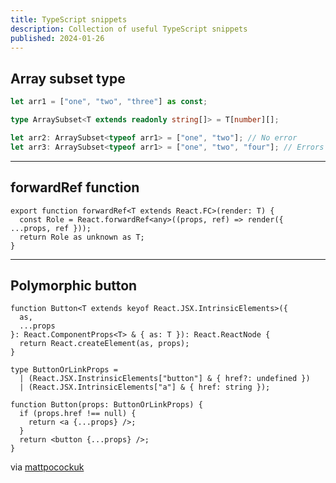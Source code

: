```yaml
---
title: TypeScript snippets
description: Collection of useful TypeScript snippets
published: 2024-01-26
---
```


## Array subset type

```ts
let arr1 = ["one", "two", "three"] as const;

type ArraySubset<T extends readonly string[]> = T[number][];

let arr2: ArraySubset<typeof arr1> = ["one", "two"]; // No error
let arr3: ArraySubset<typeof arr1> = ["one", "two", "four"]; // Errors because 'four' is not within arr1
```

---

## forwardRef function

```tsx
export function forwardRef<T extends React.FC>(render: T) {
  const Role = React.forwardRef<any>((props, ref) => render({ ...props, ref }));
  return Role as unknown as T;
}
```

---

## Polymorphic button

```tsx
function Button<T extends keyof React.JSX.IntrinsicElements>({
  as,
  ...props
}: React.ComponentProps<T> & { as: T }): React.ReactNode {
  return React.createElement(as, props);
}
```

```tsx
type ButtonOrLinkProps =
  | (React.JSX.InstrinsicElements["button"] & { href?: undefined })
  | (React.JSX.IntrinsicElements["a"] & { href: string });

function Button(props: ButtonOrLinkProps) {
  if (props.href !== null) {
    return <a {...props} />;
  }
  return <button {...props} />;
}
```

via [mattpocockuk](https://twitter.com/mattpocockuk/status/1713856343478542626)
